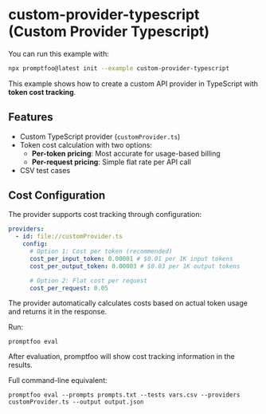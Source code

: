 # custom-provider-typescript (Custom Provider Typescript)

You can run this example with:

```bash
npx promptfoo@latest init --example custom-provider-typescript
```

This example shows how to create a custom API provider in TypeScript with **token cost tracking**.

## Features

- Custom TypeScript provider (`customProvider.ts`)
- Token cost calculation with two options:
  - **Per-token pricing**: Most accurate for usage-based billing
  - **Per-request pricing**: Simple flat rate per API call
- CSV test cases

## Cost Configuration

The provider supports cost tracking through configuration:

```yaml
providers:
  - id: file://customProvider.ts
    config:
      # Option 1: Cost per token (recommended)
      cost_per_input_token: 0.00001 # $0.01 per 1K input tokens
      cost_per_output_token: 0.00003 # $0.03 per 1K output tokens

      # Option 2: Flat cost per request
      cost_per_request: 0.05
```

The provider automatically calculates costs based on actual token usage and returns it in the response.

Run:

```
promptfoo eval
```

After evaluation, promptfoo will show cost tracking information in the results.

Full command-line equivalent:

```
promptfoo eval --prompts prompts.txt --tests vars.csv --providers customProvider.ts --output output.json
```
